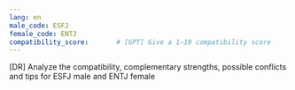 ```yaml
---
lang: en
male_code: ESFJ
female_code: ENTJ
compatibility_score:       # [GPT] Give a 1–10 compatibility score
---
```


[DR] Analyze the compatibility, complementary strengths, possible conflicts and tips for ESFJ male and ENTJ female

